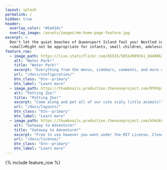 ```yaml
---
layout: splash
permalink: /
hidden: true
header:
  overlay_color: "#5e616c"
  overlay_image: /assets/images/mm-home-page-feature.jpg
excerpt: >
  Don't let the quiet beaches of Queensport Island fool you! Nestled in the heart of this tropical paradise is a theme park that will drive you insane with thrills and spills!<br />
  <small>Might not be appropriate for infants, small children, adolescents, teenagers, adults of child-bearing age, the elderly, or those with a sensitivity to flashing lights, rapid transdimensional travel, extreme heat and cold, or ionizing radiation.</small>
feature_row:
  - image_path: https://live.staticflickr.com/65535/50514989341_b6400b2c89_h.jpg
    alt: "Water Park!"
    title: "Water Park!"
    excerpt: "Everything from the menus, sidebars, comments, and more can be configured or set with YAML Front Matter."
    url: "/docs/configuration/"
    btn_class: "btn--primary"
    btn_label: "Learn more"
  - image_path: https://thumbnails.production.thenounproject.com/RfKVp2rkeVNBgcHogpONczoKJVI=/fit-in/1000x1000/photos.production.thenounproject.com/photos/19C4D580-1548-4E88-A1C0-E1FD24514C27.jpg
    alt: "Petting Zoo!"
    title: "Petting Zoo!"
    excerpt: "Come along and pet all of our cute scaly little animals!"
    url: "/docs/layouts/"
    btn_class: "btn--primary"
    btn_label: "Learn more"
  - image_path: https://thumbnails.production.thenounproject.com/khkUkkV_QQaJkLRi7_kNYUCEIU0=/fit-in/1000x1000/photos.production.thenounproject.com/photos/DC4B8767-B08B-485C-9148-CC8C39C54502.jpg
    alt: "Gateway to Adventure!"
    title: "Gateway to Adventure!"
    excerpt: "Free to use however you want under the MIT License. Clone it, fork it, customize it... whatever!"
    url: "/docs/license/"
    btn_class: "btn--primary"
    btn_label: "Learn more"      
---
```


{% include feature_row %}
